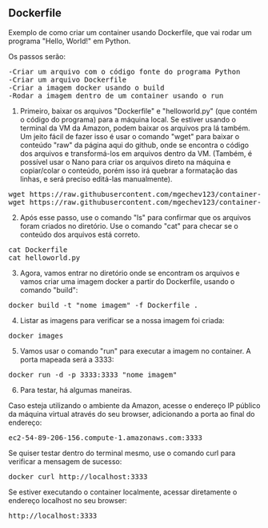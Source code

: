 ## Dockerfile

Exemplo de como criar um container usando Dockerfile, que vai rodar um programa "Hello, World!" em Python.

Os passos serão:
<pre>
-Criar um arquivo com o código fonte do programa Python
-Criar um arquivo Dockerfile
-Criar a imagem docker usando o build
-Rodar a imagem dentro de um container usando o run
</pre>

1. Primeiro, baixar os arquivos "Dockerfile" e "helloworld.py" (que contém o código do programa) para a máquina local. Se estiver usando o terminal da VM da Amazon, podem baixar os arquivos pra lá também. Um jeito fácil de fazer isso é usar o comando "wget" para baixar o conteúdo "raw" da página aqui do github, onde se encontra o código dos arquivos e transformá-los em arquivos dentro da VM. (Também, é possível usar o Nano para criar os arquivos direto na máquina e copiar/colar o conteúdo, porém isso irá quebrar a formatação das linhas, e será preciso editá-las manualmente).

<pre>
wget https://raw.githubusercontent.com/mgechev123/container-docker-python/main/Dockerfile
wget https://raw.githubusercontent.com/mgechev123/container-docker-python/main/helloworld.py
</pre>

2. Após esse passo, use o comando "ls" para confirmar que os arquivos foram criados no diretório. Use o comando "cat" para checar se o conteúdo dos arquivos está correto.

<pre>
cat Dockerfile
cat helloworld.py
</pre>

3. Agora, vamos entrar no diretório onde se encontram os arquivos e vamos criar uma imagem docker a partir do Dockerfile, usando o comando "build":

<pre>
docker build -t "nome_imagem" -f Dockerfile .
</pre>

4. Listar as imagens para verificar se a nossa imagem foi criada:

<pre>
docker images
</pre>

5. Vamos usar o comando "run" para executar a imagem no container. A porta mapeada será a 3333:

<pre>
docker run -d -p 3333:3333 "nome_imagem"
</pre>

6. Para testar, há algumas maneiras. 

Caso esteja utilizando o ambiente da Amazon, acesse o endereço IP público da máquina virtual através do seu browser, adicionando a porta ao final do endereço:
<pre>
ec2-54-89-206-156.compute-1.amazonaws.com:3333
</pre>

Se quiser testar dentro do terminal mesmo, use o comando curl para verificar a mensagem de sucesso:
<pre>
docker curl http://localhost:3333
</pre>

Se estiver executando o container localmente, acessar diretamente o endereço localhost no seu browser:
<pre>
http://localhost:3333
</pre>
